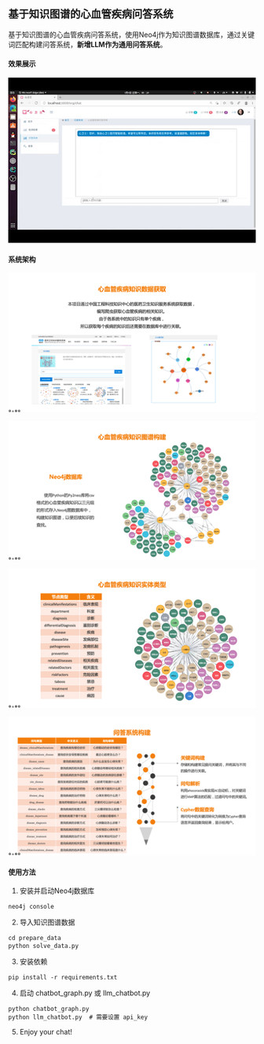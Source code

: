 ## 基于知识图谱的心血管疾病问答系统

基于知识图谱的心血管疾病问答系统，使用Neo4j作为知识图谱数据库，通过关键词匹配构建问答系统，**新增LLM作为通用问答系统**。

#### 效果展示

![demo](pic/demo.gif)

#### 系统架构

![pic1](pic/1.png)

![pic2](pic/2.png)

![pic3](pic/3.png)

![pic4](pic/4.png)


#### 使用方法

1. 安装并启动Neo4j数据库

```
neo4j console
```

2. 导入知识图谱数据

```
cd prepare_data
python solve_data.py
```

3. 安装依赖

```
pip install -r requirements.txt
```

4. 启动 chatbot_graph.py 或 llm_chatbot.py

```
python chatbot_graph.py
python llm_chatbot.py  # 需要设置 api_key
```

5. Enjoy your chat!
